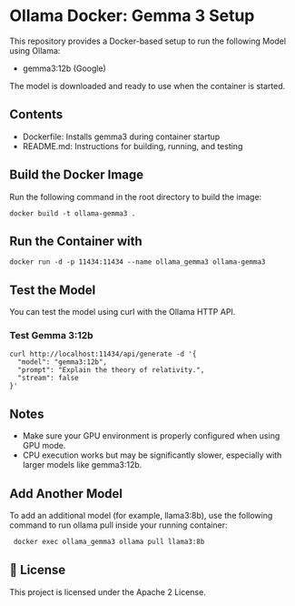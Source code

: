 # Ollama Docker: Gemma 3 Setup

This repository provides a Docker-based setup to run the following Model using Ollama:

- gemma3:12b (Google)

The model is downloaded and ready to use when the container is started.

## Contents

- Dockerfile: Installs gemma3 during container startup
- README.md: Instructions for building, running, and testing

## Build the Docker Image

Run the following command in the root directory to build the image:

    docker build -t ollama-gemma3 .

## Run the Container with 

    docker run -d -p 11434:11434 --name ollama_gemma3 ollama-gemma3

## Test the Model

You can test the model using curl with the Ollama HTTP API.

### Test Gemma 3:12b

    curl http://localhost:11434/api/generate -d '{
      "model": "gemma3:12b",
      "prompt": "Explain the theory of relativity.",
      "stream": false
    }'

## Notes

- Make sure your GPU environment is properly configured when using GPU mode.
- CPU execution works but may be significantly slower, especially with larger models like gemma3:12b.


## Add Another Model

To add an additional model (for example, llama3:8b), use the following command to run ollama pull inside your running container:

   ```bash
    docker exec ollama_gemma3 ollama pull llama3:8b
   ```


## 📄 License

This project is licensed under the Apache 2 License.
